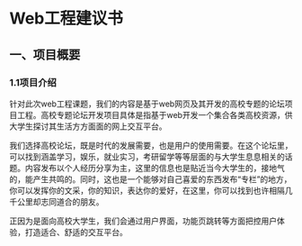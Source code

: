
# Web工程建议书
## 一、项目概要
### 1.1项目介绍

针对此次web工程课题，我们的内容是基于web网页及其开发的高校专题的论坛项目工程。高校专题论坛开发项目具体是指基于web开发一个集合各类高校资源，供大学生探讨其生活方方面面的网上交互平台。
  
  我们选择高校论坛，既是时代的发展需要，也是用户的使用需要。在这个论坛里，可以找到涵盖学习，娱乐，就业实习，考研留学等等层面的与大学生息息相关的话题。内容发布以个人经历分享为主，这里的信息也是贴近当今大学生的，接地气的，能产生共鸣的。同时，这也是一个能够对自己喜爱的东西发布“专栏”的地方，你可以发挥你的文采，你的知识，表达你的爱好，在这里，你可以找到也许相隔几千公里却志同道合的朋友。
  
  正因为是面向高校大学生，我们会通过用户界面，功能页跳转等方面把控用户体验，打造适合、舒适的交互平台。